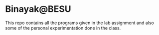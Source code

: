 Binayak@BESU
============

This repo contains all the programs given in the lab assignment
and also some of the personal experimentation done in the class.
